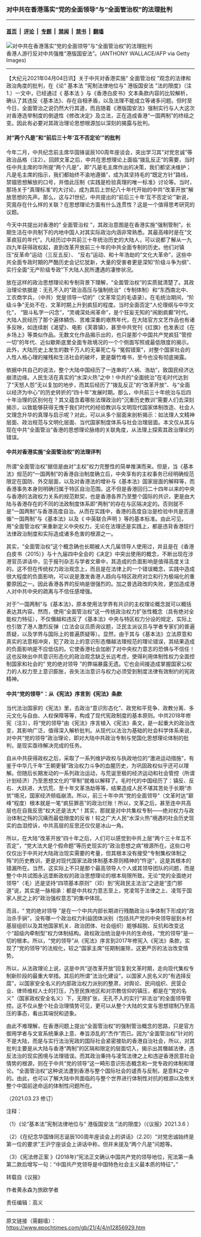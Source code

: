 ### 对中共在香港落实“党的全面领导”与“全面管治权”的法理批判

---

#### [首页](../../../..?n12856929) &nbsp;|&nbsp; [评论](../../../../../epoch-comment?n12856929) &nbsp;|&nbsp; [专题](../../../../../epoch-special?n12856929) &nbsp;|&nbsp; [禁闻](../../../../../epoch-news?n12856929) &nbsp;|&nbsp; [禁书](../../../../../books?n12856929) &nbsp;|&nbsp; [翻墙](https://github.com/gfw-breaker/nogfw/blob/master/README.md?n12856929)


<div><img alt="对中共在香港落实“党的全面领导”与“全面管治权”的法理批判" class="attachment-djy_600_400 size-djy_600_400 wp-post-image" src="https://i.epochtimes.com/assets/uploads/2020/09/2005250735091528-600x400-1.jpg"/>
<div class="caption">
 香港人游行反对中共强推“港版国安法”。(ANTHONY WALLACE/AFP via Getty Images)
</div></div><hr/><div class="post_content" id="artbody" itemprop="articleBody">
 <!-- article content begin -->
 <p>
  【大纪元2021年04月04日讯】关于中共对香港实施“
  <ok href="https://www.epochtimes.com/gb/tag/%E5%85%A8%E9%9D%A2%E7%AE%A1%E6%B2%BB%E6%9D%83.html">
   全面管治权
  </ok>
  ”观念的法律和政治角度的批判，在《论“
  <ok href="https://www.epochtimes.com/gb/tag/%E5%9F%BA%E6%9C%AC%E6%B3%95.html">
   基本法
  </ok>
  ”宪制法律地位与“
  <ok href="https://www.epochtimes.com/gb/tag/%E6%B8%AF%E7%89%88%E5%9B%BD%E5%AE%89%E6%B3%95.html">
   港版国安法
  </ok>
  ”法的限度》（注1.）一文中，已经通过《
  <ok href="https://www.epochtimes.com/gb/tag/%E5%9F%BA%E6%9C%AC%E6%B3%95.html">
   基本法
  </ok>
  》与《香港白皮书》文本条款内容的比较解析，确认了其违反《基本法》、存在自相矛盾，以及法理不能成立等诸多问题。但时至今日，全面管治之说仍然大行其道，而且随着《港版国安法》强制实行与人大这次对香港选举制度的倒退性《修改决定》及立法，正在造成香港“一国两制”的终结之变。因此有必要对其政治理论思想根源加以深刻的揭露与批判。
 </p>
 <h4>
  对“两个凡是”和“前后三十年‘互不否定论’”的批判
 </h4>
 <p>
  今年二月，中共纪念前主席华国锋诞辰100周年座谈会，突出学习其“对党忠诚”等政治品格（注2）。回顾文革之后，中共在思想理论上面临“拨乱反正”的需要，当时任中共主席的华所提“两个凡是”，即“凡是毛主席作出的决策，我们都坚决维护；凡是毛主席的指示，我们都始终不渝地遵循”，成为其坚持毛的“既定方针”路线，禁锢思想解放的口号，并借此压制《实践是检验真理的唯一标准》讨论等。当时，那场关于“真理标准”的大讨论，成为其后上世纪八十年代开始的中共“改革开放”解放思想的先声。那么，这与21世纪，中共提出的“前后三十年‘互不否定论’”新说，究竟存在什么样的关联？在思想理论方面有什么连贯性？这是一个值得思考研究的议题。
 </p>
 <p>
  今天中共提出对香港的“
  <ok href="https://www.epochtimes.com/gb/tag/%E5%85%A8%E9%9D%A2%E7%AE%A1%E6%B2%BB%E6%9D%83.html">
   全面管治权
  </ok>
  ”，其政治意图是在香港实施“强制管制”。长期生活在中共制下的内地中国人对其实际政治内涵非常熟悉。其最高峰时是在“文革疯狂的年代”。凡经历过中共前三十年统治历史的大陆人，可以说都了解从一九四九年获得政权起，直到改革开放前三十年的中共全面专制的历史。他们对镇压“反革命”运动（三反五反）、 “反右”运动、和十年浩劫的“文化大革命”，这些中共全面专政时期的严酷历史会记忆犹新，大量的受害者更是深知“阶级斗争为纲”、实行全面“无产阶级专政”下大陆人民所遭遇的凄惨状况。
 </p>
 <p>
  放在这样的政治思想理论和专制背景下理解，“全面管治权”的实质就清楚了。其政治理论依据是：无孔不入的“政治高压与强制统治”（专制体制）和“东西南北中、工农商学兵，（中共）党是领导一切的”（文革常见的毛语录）。在毛统治期间，“阶级斗争”无处不在、文革时期上升到疯狂的程度。当时全面否定“人伦理纲与中华文化”， “狠斗私字一闪念”，“灵魂深处闹革命”，是个狂妄无知的“闹剧疯癫”时代。大陆人民经历了那个遍体鳞伤、苦难深重的艰熬年代，在大陆官方文艺作品也有诸多反映，如连续剧《渴望》、电影《芙蓉镇》，甚至中共党刊《红旗》也发表过《在乡场上》等类似作品。无数文化作品揭示出的，也只是那个中国共产党疯狂”管控一切“的年代、近似歇斯底里全面专政境况的一个个侧面写照或最低限度的揭示。此外，大陆历史上发生的数千万人的无辜死亡与 “冤假错案”，对整个国家社会的人性人格心理的摧残和生活社会的破坏，更是罄竹难书，至今也没有彻底揭露。
 </p>
 <p>
  依据中共自己的说法，整个大陆中国经历了一连串的“人祸、浩劫”，致国民经济达崩溃边缘。人民生活在真实的“水深火热”之中！中共的“全面统治”在毛时代达到了“天怒人怨”无以复加的地步，而其后经历了“拨乱反正”的“改革开放”、与“全面以经济为中心”的历史转折的“四十年”发展时期。那么，中共前三十年统治与后四十年治理的区别何在？其又蕴含着哪些法理政治的“沉重历史教训”需要人们去深刻揭示，以致能够获得无愧于我们时代的经验教训与文明现代国家体制改造、社会人文理念升华的真理与启示呢？对此，可以从多个层面来剖析揭示：如法理人文精神层面、政治规范与文明化层面、当代国家制度体系与社会治理层面。本文仅从其与现在中共“全面管治”香港的思想理论脉络的关联角度，从法理上探索其政治理论的错误。
 </p>
 <h4>
  中共对香港实施“全面管治权”的法理评判
 </h4>
 <p>
  所谓“全面管治权”据信是由对“主权”权力完整性的简单推演而来。但是，当《基本法》规范的“一国两制”的香港自治制度确立后，中央享有的主权事务已经明确规范限定在国防、外交层面，以及对香港法的增补与《基本法》国家层面的解释等，而香港事务本身则明确归属于特区自治范围。这不但是香港回归二十四年以来的中央与香港的法政权力关系的规范默契，也是香港各界乃至整个国际的共识，更是由大陆与香港存在的不同的法政制度体系即“两制”的存在与区隔决定的。否则就不是“一国两制”与香港高度自治。从而在实践中，香港的高度自治是检验中共是否遵循“一国两制”与《基本法》以及《
  <ok href="https://www.epochtimes.com/gb/tag/%E4%B8%AD%E8%8B%B1%E8%81%94%E5%90%88%E5%A3%B0%E6%98%8E.html">
   中英联合声明
  </ok>
  》等的基本标准。由此可见，用“全面管治权”来重新定义中央权力，无论在法理还是实践上，都是违背香港现行法律政治制度和实际造成诸多危害的根源之一。
 </p>
 <p>
  其实，“全面管治权”这个概念确也长期被人大几届领导人使用过，并且是在《香港白皮书（2015）》与十九届四中全会的《决定》中突出使用的概念，不断出现在涉港官员讲话中，见于报刊杂志与学者文章中，其造成的负面影响是值得高度关注的。这不但在传统权力政治观念上，而且是在法律上的一个错误概念，实践中造成很大程度的负面影响，可以说是激发香港人趋向与特区政府对立和行为极端化的重要原因之一。因此香港各界的反响是很强烈的。加之普选政改的失败，更加造成港人对中共中央的疏离与不信任感增强。
 </p>
 <p>
  对于“一国两制”与《基本法》，原本使用法学界有共识的主权理论概念就可以概括表达其内容。然而，使用“全面管治权”这一传统政治权力扩张性概念（具有绝对全能权力特征），不仅僭越和违反了《基本法》中央与特区权力分设的规定，实际上也引致了港人激烈反弹（立法会议员质询议题，泛民主派议员与学者专家们的普遍质疑，以及学界与国际上的普遍质疑等）。显然，由于其与《基本法》立法原意和真实的法意相冲突，犯了政治上的意识形态僭越法理规范的理论错误，其结果造成的负面影响是不应低估的。它使香港社会加剧了对中央权力意志的恐惧与不信任！这也反映出中共意识形态化的政治观念缺乏长远考虑，使得利用体制性权力全面控制国家和社会的“
  <ok href="https://www.epochtimes.com/gb/tag/%E5%85%9A%E7%9A%84%E7%BB%9D%E5%AF%B9%E9%A2%86%E5%AF%BC.html">
   党的绝对领导
  </ok>
  ”的弊端暴露无遗。它也会间接造成掌握国家公权力的人权力至上意识膨胀，丧失法治意识与权力必须受到制度法律有效制约的宪政精神。
 </p>
 <h4>
  中共“党的领导”：从《宪法》序言到《宪法》条款
 </h4>
 <p>
  当代法治国家的《宪法》里，去政治“意识形态化”、政党和平竞争、政教分离、多元文化与自由、人权保障等等，构成了现代宪政制度的基本原则。中共2018年修宪（注3），将“党的领导”由《宪法》序言植入《宪法》条文，是一起重大的政治改变，其影响广泛，值得深入解析批判。从现代以法治为基础的社会科学体系来说，对中共“党的领导”政治理论，即对大陆中共政治专制与党国化思想理论体制的批判，是现实亟待解决完成的任务。
 </p>
 <p>
  自从中共获得政权之后，采取了一系列维护政权与执政地位的“激进运动措施”，有鉴于中华几千年“王朝更替”政治权力斗争的血腥历史，为巩固政权似乎还可以理解。但随后长期发动的一系列政治运动，与荒诞至极的经济运动和社会管控（所谓计划经济）乃至思想文化的“宰制”就难以解释了。毛时代的中国经历了：镇反、反右、大跃进、大饥荒、至十年文革浩劫等等，结果造成人民不堪其苦处于长期“赤贫”境况，国家经济频临崩溃。所以，前三十年中共“党的全面领导”（文革时达“巅峰”程度）根本就是一笔“疯狂罪恶”的政治烂账！所以，文革之后，甚至连中共高层也在自我反思“权大还是法大”！其实，那就是对中共集权专制——绝对权力与政治体制之殇的沉痛而最低限度的反省！较之广大人民“水深火热”境遇的社会历史现实的血泪控诉，中共高层的反思还仅仅是冰山一角。
 </p>
 <p>
  所以，在大陆“改革开放”四十年之后，人们可以感觉到中共上层“两个三十年互不否定”，“党大法大是个假命题”等历史现实的“政治思想之病”根源所在。这些口号仅仅出于中共对大陆政治现实需要的考量，但其根本没有接受“专制集权体制之殇”的历史教训，更是对现代国家法政体制基本原则精神的“忤逆”，这是其根本的错漏所在。当然，这实际上不只是那个最高领导人个人或其领导团队的问题，而是整个中共试图永远垄断政权的政治思想理论的根本局限所致。无论“党的全面绝对领导”（毛）还是坚持“四项基本原则”（邓）到“宪政民主法治”之途是“歪门邪道”说，其实是一脉相承：都是中共权力意志至上，党凌驾于法律之上、凌驾于国家人民之上的“政治强权意志”的集中体现。
 </p>
 <p>
  而且，“
  <ok href="https://www.epochtimes.com/gb/tag/%E5%85%9A%E7%9A%84%E7%BB%9D%E5%AF%B9%E9%A2%86%E5%AF%BC.html">
   党的绝对领导
  </ok>
  ”是在一个中共内部长期进行残酷政治斗争体制下形成的“政治杀手锏”，没有哪一个政治权力利益团体派别（包括共产党的中央领导层到乡村基层组织以及其他国家机关、政治团体、社会组织）能够超脱、反抗和改变这个“超级内牵制型”权力体制结构。政权政治统治是中共的生命线，“党的领导”是一切的根本。所以，“党的领导”从《宪法》序言到2017年修宪入《宪法》条款，实现了“党的领导”的法规化，较之“国家主席”任期制废除，这更严厉的法治改变情势。
 </p>
 <p>
  所以，从法政理论上说，这是中共“逆改革开放”回复到文革时期，走向现代集权专制新阶段的最重大举措。其后的所谓“法治化建设”，以国家人民名义的“有选择反腐”，以国家安全名义的内部政治权力派别的整肃，对舆论、民间组织、民营企业、律师维权人士的打压，乃至民族地区和对宗教信仰的镇压，都是在“党的名义”（国家政权安全名义）下，无限扩张，无孔不入的实行“非法治”的全面领导管控。这不仅从整个社会治理情势可见，更可以从整个大陆的文宣与思想钳制乃至高压的事态，看出其端倪和迹象。
 </p>
 <p>
  由此不难理解，在香港问题上提出“全面管治权”的强制管治概念的思路，只是官方御用学者与文宣系统秉承上意、奉旨添乱的“杰作”而已。因为“全面管治权”针对的不是大陆，而是与实行法治宪政的国际社会紧密接轨的香港自治社会，所以，对其批判主要是从大陆与香港“两制”的区隔和限定的层面切入，揭示出其僭越法律，违反法治的现实困境与法理错误。而其政治秉持与凌驾法律之上和违逆香港民意社会情势的根源，则在于中共“党的领导”这一畸形意识形态概念和一党专政的体制和理论。“全面管治权”这种说法遭到香港与整个国际社会的谴责与反制，是意料之中的。由此，也可以了解大陆中共面临的与整个世界进行体制性对抗的根源以及攸关整个中国前途命运的体制性问题所在。
 </p>
 <p>
  （2021.03.23 修订）
 </p>
 <p>
  注释：
 </p>
 <p>
  （1）《论“基本法”宪制法律地位与“
  <ok href="https://www.epochtimes.com/gb/tag/%E6%B8%AF%E7%89%88%E5%9B%BD%E5%AE%89%E6%B3%95.html">
   港版国安法
  </ok>
  ”法的限度》（《议报》2021.3.6 ）
 </p>
 <p>
  （2）《在纪念华国锋同志诞辰100周年座谈会上的讲话》（2.20）“对党忠诚始终是第一位的要求”王沪宁座谈会上讲话中称，但并未提及“两个凡是”问题等。
 </p>
 <p>
  （3）《宪法修正案 》(2018年)“宪法正文确认中国共产党的领导地位，宪法第一条第二款后增写一句：“中国共产党领导是中国特色社会主义最本质的特征”。”
 </p>
 <p>
  转载自《议报》
 </p>
 <p>
  作者黄永森为旅欧学者
 </p>
 <p>
  责任编辑：高义
 </p>
 <!-- article content end -->
 <div id="below_article_ad">
 </div>
</div>


---

原文链接（需翻墙）：https://www.epochtimes.com/gb/21/4/4/n12856929.htm